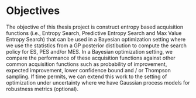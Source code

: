 # Objectives
The objective of this thesis project is construct entropy based acquisition functions (i.e., Entropy Search, Predictive Entropy Search and Max Value Entropy Search) that can be used in a Bayesian optimization setting where we use the statistics from a GP posterior distibution to compute the search policy for ES, PES and/or MES.
In a Bayesian optimization setting, we compare the performance of these acquisition functions against other common acquisition functions such as probability of improvement, expected improvement, lower confidence bound and / or Thompson sampling.
If time permits, we can extend this work to the setting of optimization under uncertainty where we have Gaussian process models for robustness metrics (optional).
